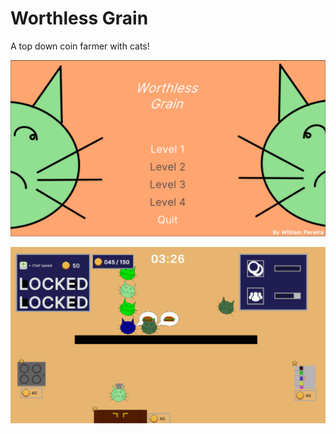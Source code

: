 # Worthless Grain

 A top down coin farmer with cats! 

![MainMenu](/Assets/mainmenuprint.png)

![Gameplay](/Assets/gameplay.png)
